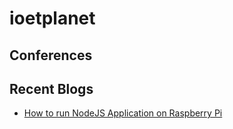 # ioetplanet





## Conferences





## Recent Blogs

- [How to run NodeJS Application on Raspberry Pi](https://github.com/collabnix/ioetplanet/blob/master/raspberrypi/README.md)

